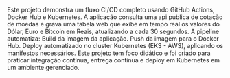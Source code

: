Este projeto demonstra um fluxo CI/CD completo usando GitHub Actions, Docker Hub e Kubernetes.
A aplicação consulta uma api publica de cotação de moedas e grava uma tabela web que exibe em tempo real os valores do Dólar, Euro e Bitcoin em Reais, atualizando a cada 30 segundos.
A pipeline automatiza:
 Build da imagem da aplicação.
 Push da imagem para o Docker Hub.
 Deploy automatizado no cluster Kubernetes (EKS - AWS), aplicando os manifestos necessários.
Este projeto tem foco didático e foi criado para praticar integração contínua, entrega contínua e deploy em Kubernetes em um ambiente gerenciado.
